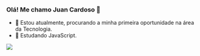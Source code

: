 ### Olá! Me chamo Juan Cardoso 👋

- 🔭 Estou atualmente, procurando a minha primeira oportunidade na área da Tecnologia. 
- 🌱 Estudando  JavaScript.

<div>
  <a href="https://www.linkedin.com/in/juan-cardoso-dos-santos-410696211/" target="_blank"><img src="https://img.shields.io/badge/-LinkedIn-%230077B5?style=for-the-badge&logo=linkedin&logoColor=white" target="_blank"></a> 
</div>

